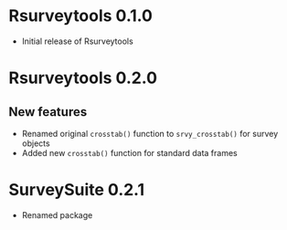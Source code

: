 # Rsurveytools 0.1.0
* Initial release of Rsurveytools


# Rsurveytools 0.2.0

## New features
* Renamed original `crosstab()` function to `srvy_crosstab()` for survey objects
* Added new `crosstab()` function for standard data frames


# SurveySuite 0.2.1
* Renamed package
